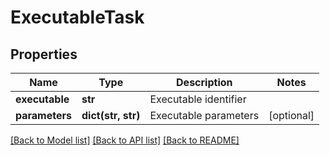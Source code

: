 # ExecutableTask

## Properties
Name | Type | Description | Notes
------------ | ------------- | ------------- | -------------
**executable** | **str** | Executable identifier | 
**parameters** | **dict(str, str)** | Executable parameters | [optional] 

[[Back to Model list]](../README.md#documentation-for-models) [[Back to API list]](../README.md#documentation-for-api-endpoints) [[Back to README]](../README.md)


